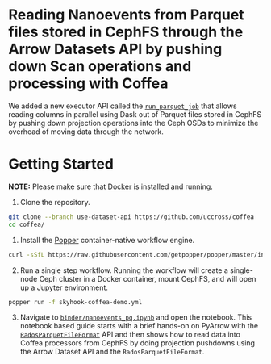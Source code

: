 # Reading Nanoevents from Parquet files stored in CephFS through the Arrow Datasets API by pushing down Scan operations and processing with Coffea

We added a new executor API called the [`run_parquet_job`](../../coffea/processor/executor.py#L1377) that allows reading columns in parallel using Dask out of  Parquet files stored in CephFS by pushing down projection operations into the Ceph OSDs to minimize the overhead of moving data through the network.

# Getting Started

**NOTE:** Please make sure that [Docker](https://www.docker.com/) is installed and running.

1. Clone the repository.
```bash
git clone --branch use-dataset-api https://github.com/uccross/coffea
cd coffea/
```

1. Install the [Popper](https://github.com/getpopper/popper) container-native workflow engine.

```bash
curl -sSfL https://raw.githubusercontent.com/getpopper/popper/master/install.sh | sh
```

2. Run a single step workflow. Running the workflow will create a single-node Ceph cluster in a Docker container, mount CephFS, and will open up a Jupyter environment.

```bash
popper run -f skyhook-coffea-demo.yml
```

3. Navigate to [`binder/nanoevents_pq.ipynb`](../../binder/nanoevents_pq.ipynb) and open the notebook. This notebook based guide starts with a brief hands-on on PyArrow with the   [`RadosParquetFileFormat`](https://github.com/uccross/arrow/blob/rados-dataset-dev/cpp/src/arrow/dataset/file_rados_parquet.h#L126) API and then shows how to read data into Coffea processors from CephFS by doing projection pushdowns using the Arrow Dataset API and the `RadosParquetFileFormat`.

